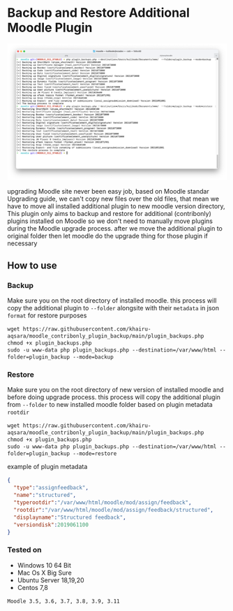 # Backup and Restore Additional Moodle Plugin

![Backup and Restore Additional Moodle Plugin](moodle_plugin_backup.png)

upgrading Moodle site never been easy job, based on Moodle standar Upgrading guide, we can't copy new files over the old files, that mean we have to move all installed additional plugin to new moodle version directory, This plugin only aims to backup and restore for additional (contribonly) plugins installed on Moodle so we don't need to manually move plugins during the Moodle upgrade process. after we move the additional plugin to original folder then let moodle do the upgrade thing for those plugin if necessary

## How to use

### Backup

Make sure you on the root directory of installed moodle. this process will copy the additional plugin to `--folder` alongsite with their `metadata` in json `format` for restore purposes

```
wget https://raw.githubusercontent.com/khairu-aqsara/moodle_contribonly_plugin_backup/main/plugin_backups.php
chmod +x plugin_backups.php
sudo -u www-data php plugin_backups.php --destination=/var/www/html --folder=plugin_backup --mode=backup
```

### Restore

Make sure you on the root directory of new version of installed moodle and before doing upgrade process. this process will copy the additional plugin from `--folder` to new installed moodle folder based on plugin metadata `rootdir`

```
wget https://raw.githubusercontent.com/khairu-aqsara/moodle_contribonly_plugin_backup/main/plugin_backups.php
chmod +x plugin_backups.php
sudo -u www-data php plugin_backups.php --destination=/var/www/html --folder=plugin_backup --mode=restore
```
example of plugin metadata

```json
{
  "type":"assignfeedback",
  "name":"structured",
  "typerootdir":"/var/www/html/moodle/mod/assign/feedback",
  "rootdir":"/var/www/html/moodle/mod/assign/feedback/structured",
  "displayname":"Structured feedback",
  "versiondisk":2019061100
}
```

### Tested on

 - Windows 10 64 Bit
 - Mac Os X Big Sure
 - Ubuntu Server 18,19,20
 - Centos 7,8

```
Moodle 3.5, 3.6, 3.7, 3.8, 3.9, 3.11
```
